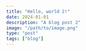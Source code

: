 ```yaml
---
title: "Hello, world 2!"
date: 2024-01-01
description: "A blog post 2"
image: "/path/to/image.png"
type: "post"
tags: ["blog"]
---
```

